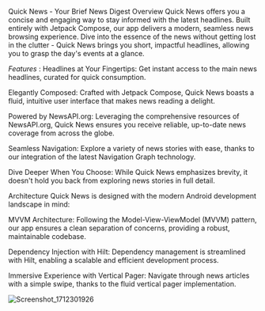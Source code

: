 Quick News - Your Brief News Digest
Overview
Quick News offers you a concise and engaging way to stay informed with the latest headlines. Built entirely with Jetpack Compose, our app delivers a modern, seamless news browsing experience. 
Dive into the essence of the news without getting lost in the clutter - Quick News brings you short, impactful headlines, allowing you to grasp the day's events at a glance.

*Features* :
Headlines at Your Fingertips: Get instant access to the main news headlines, curated for quick consumption.

Elegantly Composed: Crafted with Jetpack Compose, Quick News boasts a fluid, intuitive user interface that makes news reading a delight.

Powered by NewsAPI.org: Leveraging the comprehensive resources of NewsAPI.org, Quick News ensures you receive reliable, up-to-date news coverage from across the globe.

Seamless Navigation: Explore a variety of news stories with ease, thanks to our integration of the latest Navigation Graph technology.

Dive Deeper When You Choose: While Quick News emphasizes brevity, it doesn't hold you back from exploring news stories in full detail.

Architecture
Quick News is designed with the modern Android development landscape in mind:

MVVM Architecture: Following the Model-View-ViewModel (MVVM) pattern, our app ensures a clean separation of concerns, providing a robust, maintainable codebase.

Dependency Injection with Hilt: Dependency management is streamlined with Hilt, enabling a scalable and efficient development process.

Immersive Experience with Vertical Pager: Navigate through news articles with a simple swipe, thanks to the fluid vertical pager implementation.

![Screenshot_1712301926](https://github.com/BeingCoder786/ShortNews/assets/60469750/c262d954-62ef-4a9e-8610-ce119546de25)
